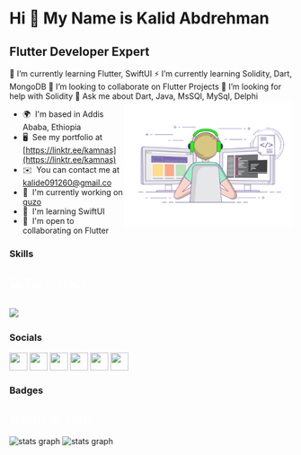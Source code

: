 Hi 👋 My Name is Kalid Abdrehman
================================

Flutter Developer Expert
----------------

🌱 I’m currently learning Flutter, SwiftUI 
⚡ I’m currently learning Solidity, Dart, MongoDB 
👯 I’m looking to collaborate on Flutter Projects 
🤔 I’m looking for help with Solidity
💬 Ask me about Dart, Java, MsSQl, MySql, Delphi
<img align="right" alt="GIF" src="https://raw.githubusercontent.com/devSouvik/devSouvik/master/gif3.gif" width="300"/>


* 🌍  I'm based in Addis Ababa, Ethiopia
* 🖥️  See my portfolio at [https://linktr.ee/kamnas](https://linktr.ee/kamnas)
* ✉️  You can contact me at [kalide091260@gmail.co](mailto:kalide091260@gmail.co)
* 🚀  I'm currently working on [guzo](http://guzo.et/)
* 🧠  I'm learning SwiftUI
* 🤝  I'm open to collaborating on Flutter

### Skills

###

<h2 align="left" style="color:white;" >💻 Tech Stack</h2>

###

<div align="left">
  <a href="#">
    <img src="https://skillicons.dev/icons?i=dart,flutter,firebase,photoshop,xd,figma,vscode,androidstudio,git,github&theme=dark" />
  </a>
 
</div>

###


### Socials

<p align="left"> <a href="https://www.github.com/kalidAbderhuman" target="_blank" rel="noreferrer"><img src="https://raw.githubusercontent.com/danielcranney/readme-generator/main/public/icons/socials/github.svg" width="32" height="32" /></a> <a href="http://www.instagram.com/kalideabderhman" target="_blank" rel="noreferrer"><img src="https://raw.githubusercontent.com/danielcranney/readme-generator/main/public/icons/socials/instagram.svg" width="32" height="32" /></a> <a href="https://www.linkedin.com/in/kalide-abderhamne-382480132/" target="_blank" rel="noreferrer"><img src="https://raw.githubusercontent.com/danielcranney/readme-generator/main/public/icons/socials/linkedin.svg" width="32" height="32" /></a> <a href="https://www.stackoverflow.com/users/10923952/kalide" target="_blank" rel="noreferrer"><img src="https://raw.githubusercontent.com/danielcranney/readme-generator/main/public/icons/socials/stackoverflow.svg" width="32" height="32" /></a> <a href="https://www.twitter.com/Kalide0912" target="_blank" rel="noreferrer"><img src="https://raw.githubusercontent.com/danielcranney/readme-generator/main/public/icons/socials/twitter.svg" width="32" height="32" /></a> <a href="https://www.youtube.com/channel/UCKw9pIkPznoGSpRiq99PQmQ" target="_blank" rel="noreferrer"><img src="https://raw.githubusercontent.com/danielcranney/readme-generator/main/public/icons/socials/youtube.svg" width="32" height="32" /></a></p>

### Badges

<h2 align="left" style="color:white;" >🔥 GitHub Stats</h2>

<div align="left">
 
  <img src="https://github-readme-stats.vercel.app/api?username=kalidAbderhumankalidAbderhuman&theme=tokyonight&hide_border=false&include_all_commits=true&count_private=true" height="150" alt="stats graph"  />
 
   <img src="https://github-readme-streak-stats.herokuapp.com/?user=kalidAbderhuman&theme=tokyonight&hide_border=false" height="150" alt="stats graph"  />
 
 
</div>
